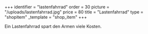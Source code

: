 +++
identifier = "lastenfahrrad"
order = 30
picture = "/uploads/lastenfahrrad.jpg"
price = 80
title = "Lastenfahrrad"
type = "shopitem"
_template = "shop_item"
+++

Ein Lastenfahrrad spart den Armen viele Kosten.
